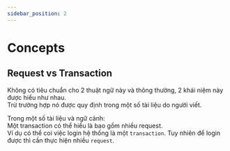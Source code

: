 ```yaml
---
sidebar_position: 2
---
```


# Concepts

## Request vs Transaction
Không có tiêu chuẩn cho 2 thuật ngữ này và thông thường, 2 khái niệm này được hiểu như nhau.      
Trừ trường hợp nó được quy định trong một số tài liệu do người viết.       

Trong một số tài liệu và ngữ cảnh:     
Một transaction có thể hiểu là bao gồm nhiều request.       
Ví dụ có thể coi việc login hệ thống là một `transaction`. Tuy nhiên để login được thì cần thực hiện nhiều `request`.      
